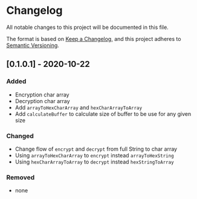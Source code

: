 # Changelog
All notable changes to this project will be documented in this file.

The format is based on [Keep a Changelog](https://keepachangelog.com/en/1.0.0/),
and this project adheres to [Semantic Versioning](https://semver.org/spec/v2.0.0.html).

## [0.1.0.1] - 2020-10-22
### Added
* Encryption char array
* Decryption char array
* Add `arrayToHexCharArray` and `hexCharArrayToArray`
* Add `calculateBuffer` to calculate size of buffer to be use for any given size

### Changed
* Change flow of `encrypt` and `decrypt` from full String to char array
* Using `arrayToHexCharArray` to `encrypt` instead `arrayToHexString`
* Using `hexCharArrayToArray` to `decrypt` instead `hexStringToArray`


### Removed
* none